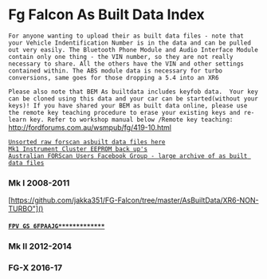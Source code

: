 # Fg Falcon As Built Data Index  

`For anyone wanting to upload their as built data files - note that your Vehicle Indentification Number is in the data and can be pulled out very easily. The Bluetooth Phone Module and Audio Interface Module contain only one thing - the VIN number, so they are not really necessary to share. All the others have the VIN and other settings contained within. The ABS module data is necessary for turbo conversions, same goes for those dropping a 5.4 into an XR6`

`Please also note that BEM As builtdata includes keyfob data. 
Your key can be cloned using this data and your car can be started(without your keys)!
If you have shared your BEM as built data online, please use the remote key teaching procedure to erase your existing keys and re-learn key.
Refer to workshop manual below /Remote key teaching:`
http://fordforums.com.au/wsmpub/fg/419-10.html

[`Unsorted raw forscan asbuilt data files here`](https://github.com/jakka351/FG-FalconAsBuilt)    
[`Mk1 Instrument Cluster EEPROM back up's`](https://github.com/jakka351/FG-FalconAsBuilt/eeprom)  
[`Australian FORScan Users Facebook Group - large archive of as built data files`](https://www.facebook.com/groups/344706629955641/)  
 
### Mk I 2008-2011 
[https://github.com/jakka351/FG-Falcon/tree/master/AsBuiltData/XR6-NON-TURBO"]()

#### [`FPV GS 6FPAAJG*************`]()  

### Mk II 2012-2014  
  

### FG-X 2016-17

 
